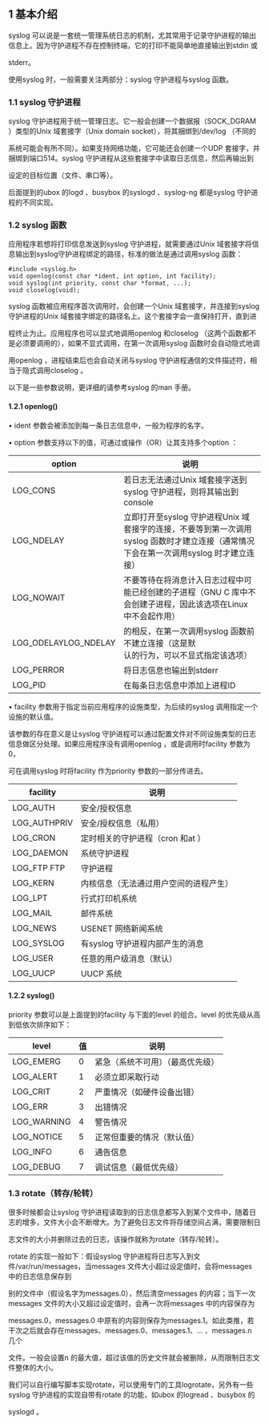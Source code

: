 ## 1 基本介绍

syslog 可以说是一套统一管理系统日志的机制，尤其常用于记录守护进程的输出信息上。因为守护进程不存在控制终端，它的打印不能简单地直接输出到stdin 或

stderr。

使用syslog 时，一般需要关注两部分：syslog 守护进程与syslog 函数。

### 1.1 syslog 守护进程

syslog 守护进程用于统一管理日志。它一般会创建一个数据报（SOCK_DGRAM ）类型的Unix 域套接字（Unix domain socket），将其捆绑到/dev/log （不同的

系统可能会有所不同）。如果支持网络功能，它可能还会创建一个UDP 套接字，并捆绑到端口514。syslog 守护进程从这些套接字中读取日志信息，然后再输出到

设定的目标位置（文件、串口等）。

后面提到的ubox 的logd 、busybox 的syslogd 、syslog-ng 都是syslog 守护进程的不同实现。

### 1.2 syslog 函数

应用程序若想将打印信息发送到syslog 守护进程，就需要通过Unix 域套接字将信息输出到syslog守护进程绑定的路径，标准的做法是通过调用syslog 函数：

```
#include <syslog.h>
void openlog(const char *ident, int option, int facility);
void syslog(int priority, const char *format, ...);
void closelog(void);
```

syslog 函数被应用程序首次调用时，会创建一个Unix 域套接字，并连接到syslog 守护进程的Unix 域套接字绑定的路径名上。这个套接字会一直保持打开，直到进

程终止为止。应用程序也可以显式地调用openlog 和closelog （这两个函数都不是必须要调用的），如果不显式调用，在第一次调用syslog 函数时会自动隐式地调

用openlog ，进程结束后也会自动关闭与syslog 守护进程通信的文件描述符，相当于隐式调用closelog 。

以下是一些参数说明，更详细的请参考syslog 的man 手册。

#### 1.2.1 openlog()

• ident 参数会被添加到每一条日志信息中，一般为程序的名字。

• option 参数支持以下的值，可通过或操作（OR）让其支持多个option ：

| option               | 说明                                                         |
| -------------------- | ------------------------------------------------------------ |
| LOG_CONS             | 若日志无法通过Unix 域套接字送到syslog 守护进程，则将其输出到<br/>console |
| LOG_NDELAY           | 立即打开至syslog 守护进程Unix 域套接字的连接，不要等到第一次调用<br/>syslog 函数时才建立连接（通常情况下会在第一次调用syslog 时才建立连<br/>接） |
| LOG_NOWAIT           | 不要等待在将消息计入日志过程中可能已经创建的子进程（GNU C 库中不<br/>会创建子进程，因此该选项在Linux 中不会起作用） |
| LOG_ODELAYLOG_NDELAY | 的相反，在第一次调用syslog 函数前不建立连接（这是默<br/>认的行为，可以不显式指定该选项） |
| LOG_PERROR           | 将日志信息也输出到stderr                                     |
| LOG_PID              | 在每条日志信息中添加上进程ID                                 |

• facility 参数用于指定当前应用程序的设施类型，为后续的syslog 调用指定一个设施的默认值。

该参数的存在意义是让syslog 守护进程可以通过配置文件对不同设施类型的日志信息做区分处理。如果应用程序没有调用openlog ，或是调用时facility 参数为0，

可在调用syslog 时将facility 作为priority 参数的一部分传进去。

| facility     | 说明                                   |
| ------------ | -------------------------------------- |
| LOG_AUTH     | 安全/授权信息                          |
| LOG_AUTHPRIV | 安全/授权信息（私用）                  |
| LOG_CRON     | 定时相关的守护进程（cron 和at ）       |
| LOG_DAEMON   | 系统守护进程                           |
| LOG_FTP FTP  | 守护进程                               |
| LOG_KERN     | 内核信息（无法通过用户空间的进程产生） |
| LOG_LPT      | 行式打印机系统                         |
| LOG_MAIL     | 邮件系统                               |
| LOG_NEWS     | USENET 网络新闻系统                    |
| LOG_SYSLOG   | 有syslog 守护进程内部产生的消息        |
| LOG_USER     | 任意的用户级消息（默认）               |
| LOG_UUCP     | UUCP 系统                              |

#### 1.2.2 syslog()

priority 参数可以是上面提到的facility 与下面的level 的组合。level 的优先级从高到低依次排序如下：

| level       | 值   | 说明                             |
| ----------- | ---- | -------------------------------- |
| LOG_EMERG   | 0    | 紧急（系统不可用）（最高优先级） |
| LOG_ALERT   | 1    | 必须立即采取行动                 |
| LOG_CRIT    | 2    | 严重情况（如硬件设备出错）       |
| LOG_ERR     | 3    | 出错情况                         |
| LOG_WARNING | 4    | 警告情况                         |
| LOG_NOTICE  | 5    | 正常但重要的情况（默认值）       |
| LOG_INFO    | 6    | 通告信息                         |
| LOG_DEBUG   | 7    | 调试信息（最低优先级）           |

### 1.3 rotate（转存/轮转）

很多时候都会让syslog 守护进程读取到的日志信息都写入到某个文件中，随着日志的增多，文件大小会不断增大。为了避免日志文件将存储空间占满，需要限制日

志文件的大小并删除过去的日志，该操作就称为rotate（转存/轮转）。

rotate 的实现一般如下：假设syslog 守护进程将日志写入到文件/var/run/messages，当messages 文件大小超过设定值时，会将messages 中的日志信息保存到

别的文件中（假设名字为messages.0），然后清空messages 的内容；当下一次messages 文件的大小又超过设定值时，会再一次将messages 中的内容保存为

messages.0，messages.0 中原有的内容则保存为messages.1。如此类推，若干次之后就会存在messages、messages.0、messages.1、… 、messages.n 几个

文件。一般会设置n 的最大值，超过该值的历史文件就会被删除，从而限制日志文件整体的大小。

我们可以自行编写脚本实现rotate，可以使用专门的工具logrotate，另外有一些syslog 守护进程的实现自带有rotate 的功能，如ubox 的logread 、busybox 的

syslogd 。